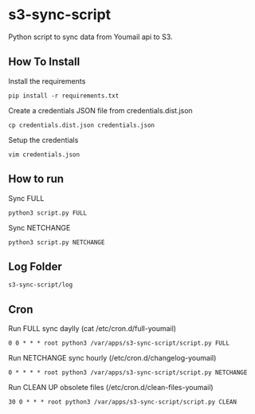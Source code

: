 # s3-sync-script
Python script to sync data from Youmail api to S3.

## How To Install 

Install the requirements
```
pip install -r requirements.txt
```

Create a credentials JSON file from credentials.dist.json
```
cp credentials.dist.json credentials.json
```

Setup the credentials 
```
vim credentials.json
```

## How to run

Sync FULL
```
python3 script.py FULL
```

Sync NETCHANGE
```
python3 script.py NETCHANGE
```

## Log Folder
```
s3-sync-script/log
```

## Cron 
Run FULL sync daylly (cat /etc/cron.d/full-youmail)
```
0 0 * * * root python3 /var/apps/s3-sync-script/script.py FULL
```
Run NETCHANGE sync hourly (/etc/cron.d/changelog-youmail)
```
0 * * * * root python3 /var/apps/s3-sync-script/script.py NETCHANGE
```
Run CLEAN UP obsolete files (/etc/cron.d/clean-files-youmail)
```
30 0 * * * root python3 /var/apps/s3-sync-script/script.py CLEAN
```
